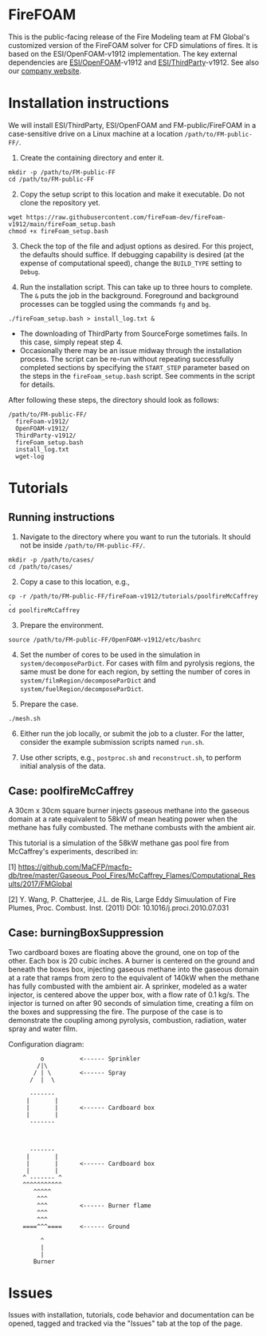 # FireFOAM
This is the public-facing release of the Fire Modeling team at FM Global's customized version of the FireFOAM solver for CFD simulations of fires. It is based on the ESI/OpenFOAM-v1912 implementation. The key external dependencies are [ESI/OpenFOAM](https://develop.openfoam.com/Development/openfoam.git)-v1912 and [ESI/ThirdParty](https://sourceforge.net/projects/openfoam/files/)-v1912. See also our [company website](https://www.fmglobal.com/research-and-resources/research-and-testing/theoretical-computational-and-experimental-research/open-source-fire-modeling).

# Installation instructions
We will install ESI/ThirdParty, ESI/OpenFOAM and FM-public/FireFOAM in a case-sensitive drive on a Linux machine at a location `/path/to/FM-public-FF/`.

1. Create the containing directory and enter it.
```
mkdir -p /path/to/FM-public-FF
cd /path/to/FM-public-FF
```

2. Copy the setup script to this location and make it executable. Do not clone the repository yet.
```
wget https://raw.githubusercontent.com/fireFoam-dev/fireFoam-v1912/main/fireFoam_setup.bash
chmod +x fireFoam_setup.bash
```

3. Check the top of the file and adjust options as desired. For this project, the defaults should suffice. If debugging capability is desired (at the expense of computational speed), change the `BUILD_TYPE` setting to `Debug`.

4. Run the installation script. This can take up to three hours to complete. The `&` puts the job in the background. Foreground and background processes can be toggled using the commands `fg` and `bg`.
```
./fireFoam_setup.bash > install_log.txt &
```
- The downloading of ThirdParty from SourceForge sometimes fails. In this case, simply repeat step 4. 
- Occasionally there may be an issue midway through the installation process. The script can be re-run without repeating successfully completed sections by specifying the `START_STEP` parameter based on the steps in the `fireFoam_setup.bash` script. See comments in the script for details.

After following these steps, the directory should look as follows:
```
/path/to/FM-public-FF/
  fireFoam-v1912/
  OpenFOAM-v1912/
  ThirdParty-v1912/
  fireFoam_setup.bash
  install_log.txt
  wget-log
```

# Tutorials

## Running instructions
1. Navigate to the directory where you want to run the tutorials. It should not be inside `/path/to/FM-public-FF/`.
```
mkdir -p /path/to/cases/
cd /path/to/cases/
```

2. Copy a case to this location, e.g.,
```
cp -r /path/to/FM-public-FF/fireFoam-v1912/tutorials/poolfireMcCaffrey .
cd poolfireMcCaffrey
```

3. Prepare the environment.
```
source /path/to/FM-public-FF/OpenFOAM-v1912/etc/bashrc
```

4. Set the number of cores to be used in the simulation in `system/decomposeParDict`. For cases with film and pyrolysis regions, the same must be done for each region, by setting the number of cores in `system/filmRegion/decomposeParDict` and `system/fuelRegion/decomposeParDict`.

5. Prepare the case.
```
./mesh.sh
```

6. Either run the job locally, or submit the job to a cluster. For the latter, consider the example submission scripts named `run.sh`.

7. Use other scripts, e.g., `postproc.sh` and `reconstruct.sh`, to perform initial analysis of the data.

## Case: poolfireMcCaffrey
A 30cm x 30cm square burner injects gaseous methane into the gaseous domain at a rate equivalent to 58kW of mean heating power when the methane has fully combusted. The methane combusts with the ambient air.

This tutorial is a simulation of the 58kW methane gas pool fire from McCaffrey's experiments, described in:

[1] https://github.com/MaCFP/macfp-db/tree/master/Gaseous_Pool_Fires/McCaffrey_Flames/Computational_Results/2017/FMGlobal

[2] Y. Wang, P. Chatterjee, J.L. de Ris, Large Eddy Simuulation of Fire Plumes, Proc. Combust. Inst. (2011)
    DOI: 10.1016/j.proci.2010.07.031

## Case: burningBoxSuppression
Two cardboard boxes are floating above the ground, one on top of the other. Each box is 20 cubic inches. A burner is centered on the ground and beneath the boxes box, injecting gaseous methane into the gaseous domain at a rate that ramps from zero to the equivalent of 140kW when the methane has fully combusted with the ambient air. A sprinker, modeled as a water injector, is centered above the upper box, with a flow rate of 0.1 kg/s. The injector is turned on after 90 seconds of simulation time, creating a film on the boxes and suppressing the fire. The purpose of the case is to demonstrate the coupling among pyrolysis, combustion, radiation, water spray and water film.

Configuration diagram: 

        
             o          <------ Sprinkler
            /|\
           / | \        <------ Spray
          /  |  \

          -------
         |       |
         |       |      <------ Cardboard box
         |       |
          -------



          -------
         |       |
         |       |      <------ Cardboard box
         |       |
        ^ ------- ^
        ^^^^^^^^^^^
           ^^^^^
            ^^^
            ^^^         <------ Burner flame
            ^^^
            ^^^
        ====^^^====     <------ Ground
        
             ^
             |
             |
           Burner  

# Issues
Issues with installation, tutorials, code behavior and documentation can be opened, tagged and tracked via the "Issues" tab at the top of the page.
